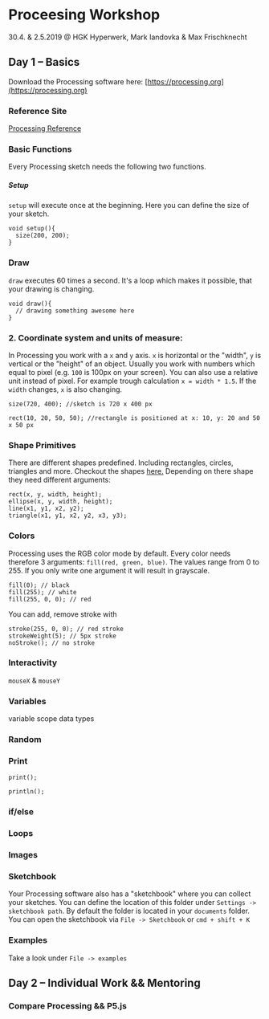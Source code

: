 # Proceesing Workshop 
30.4. & 2.5.2019 @ HGK Hyperwerk, Mark Iandovka & Max Frischknecht

## Day 1 – Basics
Download the Processing software here: [https://processing.org](https://processing.org)

### Reference Site

[Processing Reference](https://processing.org/reference/)

### Basic Functions
Every Processing sketch needs the following two functions.

##### Setup
`setup` will execute once at the beginning. Here you can define the size of your sketch.


```
void setup(){
  size(200, 200);
}
```

### Draw
`draw` executes 60 times a second. It's a loop which makes it possible, that your drawing is changing.

```
void draw(){
  // drawing something awesome here
}
```
### 2. Coordinate system and units of measure:

In Processing you work with a `x` and `y` axis. `x` is horizontal or the "width", `y` is vertical or the "height" of an object. Usually you work with numbers which equal to pixel (e.g. `100` is 100px on your screen). You can also use a relative unit instead of pixel. For example trough calculation `x = width * 1.5`. If the `width` changes, `x` is also changing.

```
size(720, 400); //sketch is 720 x 400 px
```

```
rect(10, 20, 50, 50); //rectangle is positioned at x: 10, y: 20 and 50 x 50 px
```


### Shape Primitives
There are different shapes predefined. Including rectangles, circles, triangles and more. Checkout the shapes [here.](https://processing.org/examples/shapeprimitives.html) Depending on there shape they need different arguments:

```
rect(x, y, width, height);
ellipse(x, y, width, height);
line(x1, y1, x2, y2);
triangle(x1, y1, x2, y2, x3, y3);
```


### Colors
Processing uses the RGB color mode by default. Every color needs therefore 3 arguments: `fill(red, green, blue)`. The values range from 0 to 255. If you only write one argument it will result in grayscale. 

```
fill(0); // black
fill(255); // white
fill(255, 0, 0); // red
``` 

You can add, remove stroke with

```
stroke(255, 0, 0); // red stroke
strokeWeight(5); // 5px stroke
noStroke(); // no stroke
```


### Interactivity
`mouseX` & `mouseY`

### Variables
variable scope
data types

### Random

### Print
`print();`

`println();`

### if/else

### Loops

### Images



### Sketchbook
Your Processing software also has a "sketchbook" where you can collect your sketches. You can define the location of this folder under `Settings -> sketchbook path`. By default the folder is located in your `documents` folder. You can open the sketchbook via `File -> Sketchbook` or `cmd + shift + K`



### Examples
Take a look under `File -> examples`

## Day 2 – Individual Work && Mentoring

### Compare Processing && P5.js